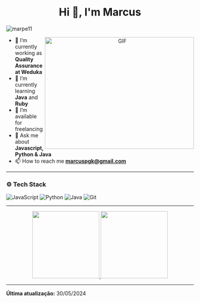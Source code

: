 <h1 align="center">Hi 👋, I'm Marcus</h1>

<p align="left"> <img src="https://komarev.com/ghpvc/?username=SEUUSERNAME&label=Profile%20views&color=0e75b6&style=flat" alt="marpe11" /> </p>

<a target="_blank" align="center">
  <img align="right" top="500" height="300" width="400" alt="GIF" src="https://media.giphy.com/media/SWoSkN6DxTszqIKEqv/giphy.gif">
</a>

- 🔭 I’m currently working as **Quality Assurance at Weduka**
- 🌱 I’m currently learning **Java** and **Ruby**
- 🤝 I’m available for freelancing
- 💬 Ask me about **Javascript, Python & Java**
- 📫 How to reach me **marcuspgk@gmail.com**

---

### ⚙️ Tech Stack
![JavaScript](https://img.shields.io/badge/-JavaScript-05122A?style=flat&logo=javascript)
![Python](https://img.shields.io/badge/-Python-05122A?style=flat&logo=python)
![Java](https://img.shields.io/badge/-Java-05122A?style=flat&logo=java)
![Git](https://img.shields.io/badge/-Git-05122A?style=flat&logo=git)

---

<p align="center">
  <a href="https://github.com/marpe11">
    <img height="180em" src="https://github-readme-stats.vercel.app/api?username=marpe11&show_icons=true&theme=dark&include_all_commits=true&count_private=true"/>
    <img height="180em" src="https://github-readme-stats.vercel.app/api/top-langs/?username=marpe11&layout=compact&langs_count=7&theme=dark"/>
  </a>
</p>

---

**Última atualização:** 30/05/2024
